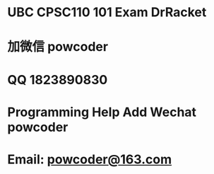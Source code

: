 # UBC CPSC110 101 Exam DrRacket
# 加微信 powcoder

# QQ 1823890830

# Programming Help Add Wechat powcoder

# Email: powcoder@163.com

